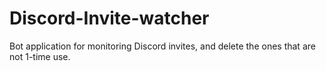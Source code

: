 # Discord-Invite-watcher
Bot application for monitoring Discord invites, and delete the ones that are not 1-time use.
